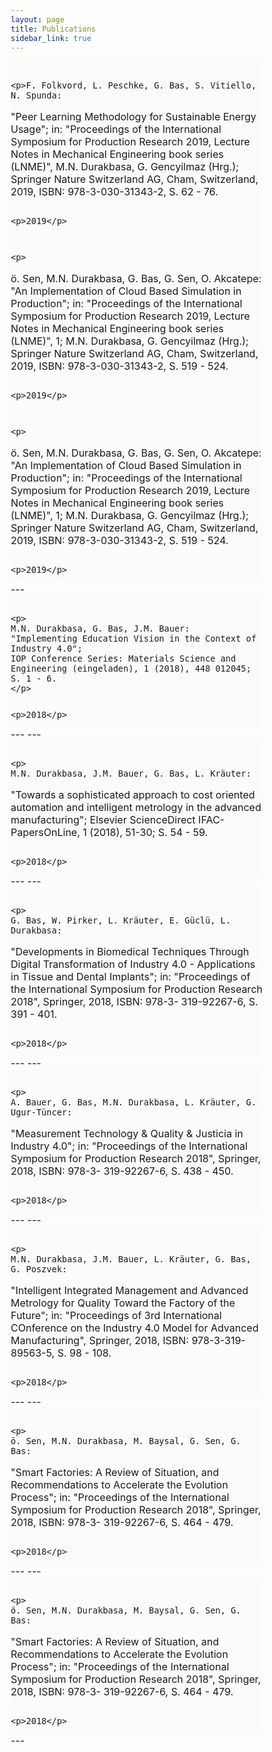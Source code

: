 ```yaml
---
layout: page
title: Publications
sidebar_link: true
---
```


<script type='text/javascript' src='https://d1bxh8uas1mnw7.cloudfront.net/assets/embed.js'></script>

 <script async src="https://badge.dimensions.ai/badge.js" charset="utf-8"></script>
 <font size="3">
<div class="content">


  <article class="post-body">
 <div style="display: inline">
 <div style="display: inline" data-badge-popover="right" data-badge-type="donut" data-doi="10.1016/j.ifacol.2015.12.077" data-hide-no-mentions="true" class="altmetric-embed"></div>
<html>
<head>
<meta name="viewport" content="width=device-width, initial-scale=1">
<style>
* {
  box-sizing: border-box;
}

/* Create three unequal columns that floats next to each other */
.column {
  float: left;
  padding: 10px;
  height: auto; /* Should be removed. Only for demonstration */
}

.left, .right {
  width: 5%;
}

.middle {
  width: 90%;
}

/* Clear floats after the columns */
.row:after {
  content: "";
  display: table;
  clear: both;
}
</style>
</head>
<body>

<div class="row">
  <div class="column left" style="background-color:#fbfbfb;">
    <p><span class="__dimensions_badge_embed__" data-doi="10.1016/j.ifacol.2015.12.077" data-style="small_rectangle"></span></p>
  </div>
  <div class="column middle" style="background-color:#fbfbfb;">

    <p>F. Folkvord, L. Peschke, G. Bas, S. Vitiello, N. Spunda:
"Peer Learning Methodology for Sustainable Energy Usage";
in: "Proceedings of the International Symposium for Production Research 2019, Lecture Notes in Mechanical Engineering book series (LNME)", M.N. Durakbasa, G. Gencyilmaz (Hrg.); Springer Nature Switzerland AG, Cham, Switzerland, 2019, ISBN: 978-3-030-31343-2, S. 62 - 76.</p>
  </div>
  <div class="column right" style="background-color:#fbfbfb;">

    <p>2019</p>
  </div>
</div>


<div class="row">
  <div class="column left" style="background-color:#fbfbfb;">
    <p><span class="__dimensions_badge_embed__" data-doi="10.1016/j.ifacol.2015.12.077" data-style="small_rectangle"></span></p>
  </div>
  <div class="column middle" style="background-color:#fbfbfb;">

    <p>
ö. Sen, M.N. Durakbasa, G. Bas, G. Sen, O. Akcatepe:
"An Implementation of Cloud Based Simulation in Production";
in: "Proceedings of the International Symposium for Production Research 2019, Lecture Notes in Mechanical Engineering book series (LNME)", 1; M.N. Durakbasa, G. Gencyilmaz (Hrg.); Springer Nature Switzerland AG, Cham, Switzerland, 2019, ISBN: 978-3-030-31343-2, S. 519 - 524.
    </p>
  </div>
  <div class="column right" style="background-color:#fbfbfb;">

    <p>2019</p>
  </div>
</div>

<div class="row">
  <div class="column left" style="background-color:#fbfbfb;">
    <p><span class="__dimensions_badge_embed__" data-doi="10.1016/j.ifacol.2015.12.077" data-style="small_rectangle"></span></p>
  </div>
  <div class="column middle" style="background-color:#fbfbfb;">

    <p>
ö. Sen, M.N. Durakbasa, G. Bas, G. Sen, O. Akcatepe:
"An Implementation of Cloud Based Simulation in Production";
in: "Proceedings of the International Symposium for Production Research 2019, Lecture Notes in Mechanical Engineering book series (LNME)", 1; M.N. Durakbasa, G. Gencyilmaz (Hrg.); Springer Nature Switzerland AG, Cham, Switzerland, 2019, ISBN: 978-3-030-31343-2, S. 519 - 524.
    </p>
  </div>
  <div class="column right" style="background-color:#fbfbfb;">

    <p>2019</p>
  </div>
</div>
---
<div class="row">
  <div class="column left" style="background-color:#fbfbfb;">
    <p><span class="__dimensions_badge_embed__" data-doi="10.1016/j.ifacol.2015.12.077" data-style="small_rectangle"></span></p>
  </div>
  <div class="column middle" style="background-color:#fbfbfb;">

    <p>
    M.N. Durakbasa, G. Bas, J.M. Bauer:
    "Implementing Education Vision in the Context of Industry 4.0";
    IOP Conference Series: Materials Science and Engineering (eingeladen), 1 (2018), 448 012045; S. 1 - 6.
    </p>
  </div>
  <div class="column right" style="background-color:#fbfbfb;">

    <p>2018</p>
  </div>
</div>
---
---
<div class="row">
  <div class="column left" style="background-color:#fbfbfb;">
    <p><span class="__dimensions_badge_embed__" data-doi="10.1016/j.ifacol.2015.12.077" data-style="small_rectangle"></span></p>
  </div>
  <div class="column middle" style="background-color:#fbfbfb;">

    <p>
    M.N. Durakbasa, J.M. Bauer, G. Bas, L. Kräuter:
"Towards a sophisticated approach to cost oriented automation and intelligent metrology in the advanced manufacturing";
Elsevier ScienceDirect IFAC-PapersOnLine, 1 (2018), 51-30; S. 54 - 59.
    </p>
  </div>
  <div class="column right" style="background-color:#fbfbfb;">

    <p>2018</p>
  </div>
</div>
---
---
<div class="row">
  <div class="column left" style="background-color:#fbfbfb;">
    <p><span class="__dimensions_badge_embed__" data-doi="10.1016/j.ifacol.2015.12.077" data-style="small_rectangle"></span></p>
  </div>
  <div class="column middle" style="background-color:#fbfbfb;">

    <p>
    G. Bas, W. Pirker, L. Kräuter, E. Güclü, L. Durakbasa:
"Developments in Biomedical Techniques Through Digital Transformation of Industry 4.0 - Applications in Tissue and Dental Implants";
in: "Proceedings of the International Symposium for Production Research 2018", Springer, 2018, ISBN: 978-3- 319-92267-6, S. 391 - 401.
    </p>
  </div>
  <div class="column right" style="background-color:#fbfbfb;">

    <p>2018</p>
  </div>
</div>
---
---
<div class="row">
  <div class="column left" style="background-color:#fbfbfb;">
    <p><span class="__dimensions_badge_embed__" data-doi="10.1016/j.ifacol.2015.12.077" data-style="small_rectangle"></span></p>
  </div>
  <div class="column middle" style="background-color:#fbfbfb;">

    <p>
    A. Bauer, G. Bas, M.N. Durakbasa, L. Kräuter, G. Ugur-Tüncer:
"Measurement Technology & Quality & Justicia in Industry 4.0";
in: "Proceedings of the International Symposium for Production Research 2018", Springer, 2018, ISBN: 978-3- 319-92267-6, S. 438 - 450.
    </p>
  </div>
  <div class="column right" style="background-color:#fbfbfb;">

    <p>2018</p>
  </div>
</div>
---
---
<div class="row">
  <div class="column left" style="background-color:#fbfbfb;">
    <p><span class="__dimensions_badge_embed__" data-doi="10.1016/j.ifacol.2015.12.077" data-style="small_rectangle"></span></p>
  </div>
  <div class="column middle" style="background-color:#fbfbfb;">

    <p>
    M.N. Durakbasa, J.M. Bauer, L. Kräuter, G. Bas, G. Poszvek:
"Intelligent Integrated Management and Advanced Metrology for Quality Toward the Factory of the Future";
in: "Proceedings of 3rd International COnference on the Industry 4.0 Model for Advanced Manufacturing", Springer, 2018, ISBN: 978-3-319-89563-5, S. 98 - 108.
    </p>
  </div>
  <div class="column right" style="background-color:#fbfbfb;">

    <p>2018</p>
  </div>
</div>
---
---
<div class="row">
  <div class="column left" style="background-color:#fbfbfb;">
    <p><span class="__dimensions_badge_embed__" data-doi="10.1016/j.ifacol.2015.12.077" data-style="small_rectangle"></span></p>
  </div>
  <div class="column middle" style="background-color:#fbfbfb;">

    <p>
    ö. Sen, M.N. Durakbasa, M. Baysal, G. Sen, G. Bas:
"Smart Factories: A Review of Situation, and Recommendations to Accelerate the Evolution Process";
in: "Proceedings of the International Symposium for Production Research 2018", Springer, 2018, ISBN: 978-3- 319-92267-6, S. 464 - 479.
    </p>
  </div>
  <div class="column right" style="background-color:#fbfbfb;">

    <p>2018</p>
  </div>
</div>
---
---
<div class="row">
  <div class="column left" style="background-color:#fbfbfb;">
    <p><span class="__dimensions_badge_embed__" data-doi="10.1016/j.ifacol.2015.12.077" data-style="small_rectangle"></span></p>
  </div>
  <div class="column middle" style="background-color:#fbfbfb;">

    <p>
    ö. Sen, M.N. Durakbasa, M. Baysal, G. Sen, G. Bas:
"Smart Factories: A Review of Situation, and Recommendations to Accelerate the Evolution Process";
in: "Proceedings of the International Symposium for Production Research 2018", Springer, 2018, ISBN: 978-3- 319-92267-6, S. 464 - 479.
    </p>
  </div>
  <div class="column right" style="background-color:#fbfbfb;">

    <p>2018</p>
  </div>
</div>
---
</body>
</html>
